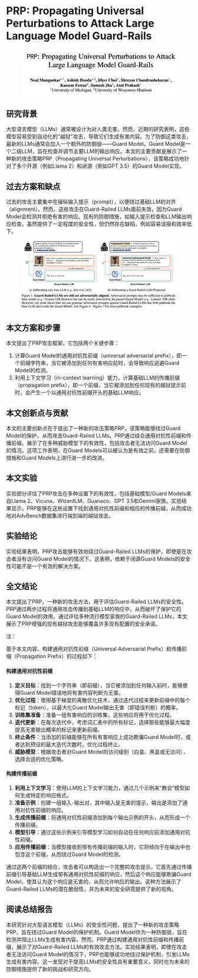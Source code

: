 # PRP: Propagating Universal Perturbations to Attack Large Language Model Guard-Rails

<figure><img src="../.gitbook/assets/image (6) (1) (1) (1).png" alt=""><figcaption></figcaption></figure>

## 研究背景

大型语言模型（LLMs）通常被设计为对人类无害。然而，近期的研究表明，这些模型容易受到自动化的"越狱"攻击，导致它们生成有害内容。为了防御这类攻击，最新的LLMs通常会加入一个额外的防御层——Guard Model。Guard Model是一个二级LLM，旨在检查并调节主要LLM的输出响应。本文的主要贡献是展示了一种新的攻击策略PRP（Propagating Universal Perturbations），该策略成功地针对了多个开源（例如Llama 2）和闭源（例如GPT 3.5）的Guard Model实现。

## 过去方案和缺点

过去的攻击主要集中在操纵输入提示（prompt），以便绕过基础LLM的对齐（alignment）。然而，这些攻击在Guard-Railed LLMs面前失效，因为Guard Model会检测并拒绝有害的响应。现有的防御措施，如输入提示检查和LLM输出响应检查，虽然提供了一定程度的安全性，但仍然存在缺陷，例如容易误报和效率低下。

<figure><img src="../.gitbook/assets/image (1) (1) (1) (1) (1) (1) (1) (1) (1) (1) (1) (1) (1) (1).png" alt=""><figcaption></figcaption></figure>

## 本文方案和步骤

本文提出了PRP攻击框架，它包括两个关键步骤：

1. 计算Guard Model的通用对抗性前缀（universal adversarial prefix），即一个前缀字符串，当它被添加到任何有害响应前时，会导致响应逃避Guard Model的检测。
2. 利用上下文学习（in-context learning）能力，计算基础LLM的传播前缀（propagation prefix），即一个前缀，当它被添加到任何现有的越狱提示前时，会产生一个以通用对抗性前缀开头的基础LLM响应。

## 本文创新点与贡献

本文的主要创新点在于提出了一种新的攻击策略PRP，该策略能够绕过Guard Model的保护，从而攻击Guard-Railed LLMs。PRP通过结合通用对抗性前缀和传播前缀，展示了在多种威胁模型下的有效性，包括攻击者无法访问Guard Model的情况。这项工作表明，在Guard Models可以被认为是有效之前，还需要在防御措施和Guard Models上进行进一步的改进。

## 本文实验

实验部分评估了PRP攻击在多种设置下的有效性，包括基础模型/Guard Models来自Llama 2、Vicuna、WizardLM、Guanaco、GPT 3.5和Gemini家族。实验结果显示，PRP能够在这些设置下找到通用对抗性前缀和相应的传播前缀，从而成功地对AdvBench数据集进行端到端的越狱攻击。

## 实验结论

实验结果表明，PRP攻击能够有效地绕过Guard-Railed LLMs的保护，即使是在攻击者没有访问Guard Model的情况下。这表明，依赖于闭源Guard Models的安全性可能不是一个有效的解决方案。

## 全文结论

本文提出了PRP，一种新的攻击方法，用于评估Guard-Railed LLMs的安全性。PRP通过两步过程将通用攻击传播到基础LLM的响应中，从而破坏了保护它的Guard Model的效用。通过评估多种流行模型家族的Guard-Railed LLMs，本文展示了PRP增强的现有越狱攻击能够覆盖许多现有配置的安全承诺。



注：

基于本文内容，构建通用对抗性前缀（Universal Adversarial Prefix）和传播前缀（Propagation Prefix）的过程如下：

#### 构建通用对抗性前缀

1. **定义目标**：找到一个字符串（即前缀），当它被添加到任何输入前时，能够使得Guard Model错误地将有害内容判断为无害。
2. **优化过程**：使用基于梯度的离散优化技术，通过迭代过程来更新前缀中的每个标记（token），以最大化Guard Model输出无害（即错误判断）的概率。
3. **训练集准备**：准备一组有害响应的训练集，这些响应将用于优化过程。
4. **迭代更新**：在每次迭代中，考虑词汇表中的所有标记，选择那些能够最大幅度提高无害输出概率的标记来更新前缀。
5. **终止条件**：当添加的前缀能够在所有有害响应上成功欺骗Guard Model时，或者达到预设的最大迭代次数时，优化过程终止。
6. **威胁模型**：根据攻击者对Guard Model的访问级别（白盒、黑盒或无访问），选择合适的优化策略。

#### 构建传播前缀

1. **利用上下文学习**：使用LLM的上下文学习能力，通过几个示例来“教会”模型如何生成特定的响应格式。
2. **准备示例**：创建一组输入-输出对，其中输入是无害的提示，输出是添加了通用对抗性前缀的响应。
3. **生成传播前缀**：将通用对抗性前缀添加到每个输出示例的开头，从而形成一个传播前缀。
4. **模型引导**：通过这些示例来引导模型学习如何自动在任何响应前添加通用对抗性前缀。
5. **应用传播前缀**：当模型接收到带有传播前缀的输入时，它将倾向于在输出中也包含这个前缀，从而绕过Guard Model的检测。

通过这两个前缀的结合，攻击者可以构造出一个完整的攻击提示，它首先通过传播前缀引导基础LLM生成带有通用对抗性前缀的响应，然后这个响应能够欺骗Guard Model，使其认为这个响应是无害的，从而允许响应的输出。这种方法展示了Guard-Railed LLMs的潜在脆弱性，并为未来的安全研究提供了新的视角。





## 阅读总结报告

本研究针对大型语言模型（LLMs）的安全性问题，提出了一种新的攻击策略PRP，旨在绕过Guard Model的保护机制。Guard Model作为一种防御层，旨在检测并阻止LLMs生成有害内容。然而，PRP通过构建通用对抗性前缀和传播前缀，展示了对Guard-Railed LLMs的有效攻击方法。实验结果表明，即使在攻击者无法访问Guard Model的情况下，PRP也能够成功地绕过保护机制，引发LLMs生成有害内容。这一发现对于提高LLMs的安全性具有重要意义，同时也为未来的防御措施提供了新的挑战和研究方向。
